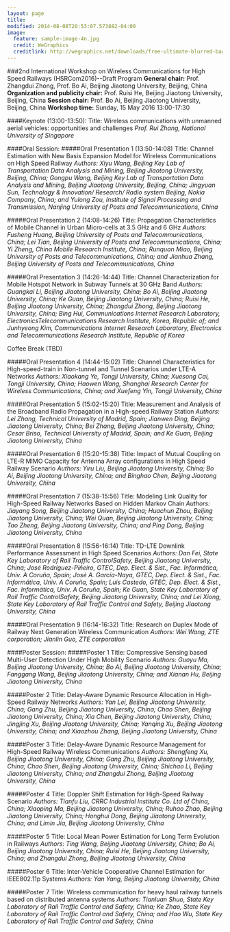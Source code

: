 ```yaml
---
layout: page
title: 
modified: 2014-08-08T20:53:07.573882-04:00
image:
  feature: sample-image-4n.jpg
  credit: WeGraphics
  creditlink: http://wegraphics.net/downloads/free-ultimate-blurred-background-pack/
---
```

###2nd International Workshop on Wireless Communications for High Speed Railways (HSRCom2016)--Draft Program
**General chair:** Prof. Zhangdui Zhong, Prof. Bo Ai, Beijing Jiaotong University, Beijing, China
**Organization and publicity chair:** Prof. Ruisi He, Beijing Jiaotong University, Beijing, China
**Session chair:** Prof. Bo Ai, Beijing Jiaotong University, Beijing, China
**Workshop time:** Sunday, 15 May 2016 13:00-17:30



####Keynote (13:00-13:50):
Title: Wireless communications with unmanned aerial vehicles: opportunities and challenges
*Prof. Rui Zhang, National University of Singapore*

####Oral Session:
#####Oral Presentation 1 (13:50-14:08)
Title: Channel Estimation with New Basis Expansion Model for Wireless Communications on High Speed Railway
*Authors: Xiyu Wang, Beijing Key Lab of Transportation Data Analysis and Mining, Beijing Jiaotong University, Beijing, China; Gongpu Wang, Beijing Key Lab of Transportation Data Analysis and Mining, Beijing Jiaotong University, Beijing, China; Jingyuan Sun, Technology & Innovation/ Research/ Radio system Beijing, Nokia Company, China; and Yulong Zou, Institute of Signal Processing and Transmission, Nanjing University of Posts and Telecommunications, China*

#####Oral Presentation 2 (14:08-14:26)
Title: Propagation Characteristics of Mobile Channel in Urban Micro-cells at 3.5 GHz and 6 GHz
*Authors: Fusheng Huang, Beijing University of Posts and Telecommunications, China; Lei Tian, Beijing University of Posts and Telecommunications, China; Yi Zheng, China Mobile Research Institute, China; Runquan Miao, Beijing University of Posts and Telecommunications, China; and Jianhua Zhang, Beijing University of Posts and Telecommunications, China*

#####Oral Presentation 3 (14:26-14:44)
Title: Channel Characterization for Mobile Hotspot Network in Subway Tunnels at 30 GHz Band
*Authors: Guangkai Li, Beijing Jiaotong University, China; Bo Ai, Beijing Jiaotong University, China; Ke Guan, Beijing Jiaotong University, China; Ruisi He, Beijing Jiaotong University, China; Zhangdui Zhong, Beijing Jiaotong University, China; Bing Hui, Communications Internet Research Laboratory, ElectronicsTelecommunications Research Institute, Korea, Republic of; and Junhyeong Kim, Communications Internet Research Laboratory, Electronics and Telecommunications Research Institute, Republic of Korea*


Coffee Break (TBD)


#####Oral Presentation 4 (14:44-15:02)
Title: Channel Characteristics for High-speed-train in Non-tunnel and Tunnel Scenarios under LTE-A Networks
*Authors: Xiaokang Ye, Tongji University, China; Xuesong Cai, Tongji University, China; Haowen Wang, Shanghai Research Center for Wireless Communications, China; and Xuefeng Yin, Tongji University, China*

#####Oral Presentation 5 (15:02-15:20)
Title: Measurement and Analysis of the Broadband Radio Propagation in a High-speed Railway Station
*Authors: Lei Zhang, Technical University of Madrid, Spain; Jianwen Ding, Beijing Jiaotong University, China; Bei Zhang, Beijing Jiaotong University, China; Cesar Briso, Technical University of Madrid, Spain; and Ke Guan, Beijing Jiaotong University, China*

#####Oral Presentation 6 (15:20-15:38)
Title: Impact of Mutual Coupling on LTE-R MIMO Capacity for Antenna Array configurations in High Speed Railway Scenario
*Authors: Yiru Liu, Beijing Jiaotong University, China; Bo Ai, Beijing Jiaotong University, China; and Binghao Chen, Beijing Jiaotong University, China*

#####Oral Presentation 7 (15:38-15:56)
Title: Modeling Link Quality for High-Speed Railway Networks Based on Hidden Markov Chain
*Authors: Jiayang Song, Beijing Jiaotong University, China; Huachun Zhou, Beijing Jiaotong University, China; Wei Quan, Beijing Jiaotong University, China; Tao Zheng, Beijing Jiaotong University, China; and Ping Dong, Beijing Jiaotong University, China*

#####Oral Presentation 8 (15:56-16:14)
Title: TD-LTE Downlink Performance Assessment in High Speed Scenarios
*Authors: Dan Fei, State Key Laboratory of Rail Traffic ControlSafety, Beijing Jiaotong University, China; José Rodríguez-Piñeiro, GTEC, Dep. Elect. & Sist., Fac. Informática, Univ. A Coruña, Spain; José A. García-Naya, GTEC, Dep. Elect. & Sist., Fac. Informática, Univ. A Coruña, Spain; Luis Castedo, GTEC, Dep. Elect. & Sist., Fac. Informática, Univ. A Coruña, Spain; Ke Guan, State Key Laboratory of Rail Traffic ControlSafety, Beijing Jiaotong University, China; and Lei Xiong, State Key Laboratory of Rail Traffic Control and Safety, Beijing Jiaotong University, China*

#####Oral Presentation 9 (16:14-16:32)
Title: Research on Duplex Mode of Railway Next Generation Wireless Communication
*Authors: Wei Wang, ZTE corporation; Jianlin Guo, ZTE corporation*



####Poster Session:
#####Poster 1
Title: Compressive Sensing based Multi-User Detection Under High Mobility Scenario
*Authors: Guoyu Ma, Beijing Jiaotong University, China; Bo Ai, Beijing Jiaotong University, China; Fanggang Wang, Beijing Jiaotong University, China; and Xianan Hu, Beijing Jiaotong University, China*

#####Poster 2
Title: Delay-Aware Dynamic Resource Allocation in High-Speed Railway Networks
*Authors: Yan Lei, Beijing Jiaotong University, China; Gang Zhu, Beijing Jiaotong University, China; Chao Shen, Beijing Jiaotong University, China; Xia Chen, Beijing Jiaotong University, China; Jingjing Xu, Beijing Jiaotong University, China; Yanqing Xu, Beijing Jiaotong University, China; and Xiaozhou Zhang, Beijing Jiaotong University, China*

#####Poster 3
Title: Delay-Aware Dynamic Resource Management for High-Speed Railway Wireless Communications 
*Authors: Shengfeng Xu, Beijing Jiaotong University, China; Gang Zhu, Beijing Jiaotong University, China; Chao Shen, Beijing Jiaotong University, China; Shichao Li, Beijing Jiaotong University, China; and Zhangdui Zhong, Beijing Jiaotong University, China*

#####Poster 4
Title: Doppler Shift Estimation for High-Speed Railway Scenario
*Authors: Tianfu Liu, CRRC Industrial Institute Co. Ltd of China, China; Xiaoping Ma, Beijing Jiaotong University, China; Ruhao Zhao, Beijing Jiaotong University, China; Honghui Dong, Beijing Jiaotong University, China; and Limin Jia, Beijing Jiaotong University, China*

#####Poster 5
Title: Local Mean Power Estimation for Long Term Evolution in Railways
*Authors: Ting Wang, Beijing Jiaotong University, China; Bo Ai, Beijing Jiaotong University, China; Ruisi He, Beijing Jiaotong University, China; and Zhangdui Zhong, Beijing Jiaotong University, China*

#####Poster 6
Title: Inter-Vehicle Cooperative Channel Estimation for IEEE802.11p Systems
*Authors: Yan Yang, Beijing Jiaotong University, China*

#####Poster 7
Title: Wireless communication for heavy haul railway tunnels based on distributed antenna systems 
*Authors: Tianluan Shuo, State Key Laboratory of Rail Traffic Control and Safety, China; Ke Zhao, State Key Laboratory of Rail Traffic Control and Safety, China; and Hao Wu, State Key Laboratory of Rail Traffic Control and Safety, China*


